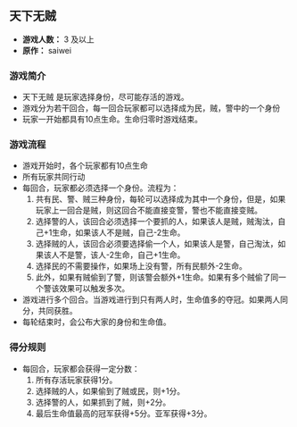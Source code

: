 ## 天下无贼

- **游戏人数：** 3 及以上
- **原作：** saiwei

### 游戏简介
- 天下无贼 是玩家选择身份，尽可能存活的游戏。
- 游戏分为若干回合，每一回合玩家都可以选择成为民，贼，警中的一个身份
- 玩家一开始都具有10点生命。生命归零时游戏结束。

### 游戏流程
- 游戏开始时，各个玩家都有10点生命
- 所有玩家共同行动
- 每回合，玩家都必须选择一个身份。流程为：
  1. 共有民、警、贼三种身份，每轮可以选择成为其中一个身份，但是，如果玩家上一回合是贼，则这回合不能直接变警，警也不能直接变贼。
  2. 选择警的人，该回合必须选择一个要抓的人，如果该人是贼，贼淘汰，自己+1生命，如果该人不是贼，自己-2生命。
  3. 选择贼的人，该回合必须要选择偷一个人，如果该人是警，自己淘汰，如果该人不是警，该人-2生命，自己+1生命。
  4. 选择民的不需要操作，如果场上没有警，所有民额外-2生命。
  5. 此外，如果有贼偷到了警，则该警会额外+1生命。如果有多个贼偷了同一个警该效果可以触发多次。
- 游戏进行多个回合。当游戏进行到只有两人时，生命值多的夺冠。如果两人同分，共同获胜。
- 每轮结束时，会公布大家的身份和生命值。

### 得分规则
- 每回合，玩家都会获得一定分数：
  1. 所有存活玩家获得1分。
  2. 选择贼的人，如果偷到了贼或民，则+1分。
  3. 选择警的人，如果抓到了贼，则+2分。
  4. 最后生命值最高的冠军获得+5分。亚军获得+3分。

